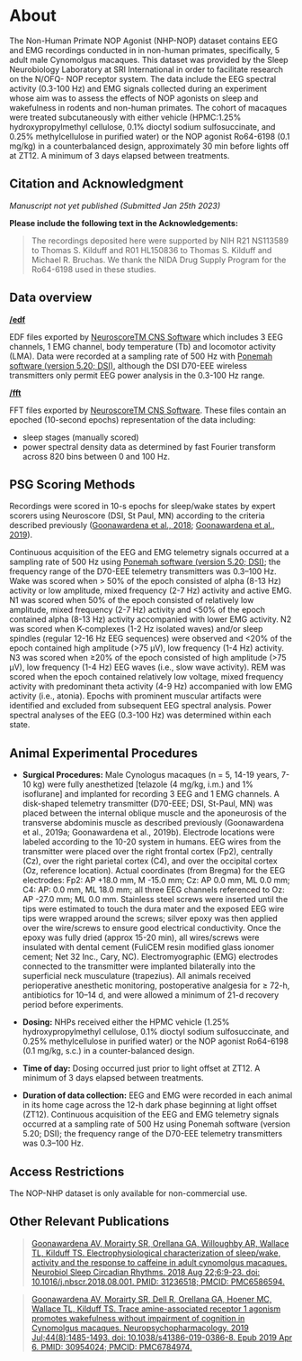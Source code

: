 # About

The Non-Human Primate NOP Agonist (NHP-NOP) dataset contains EEG and EMG recordings conducted in in non-human primates, specifically, 5 adult male Cynomolgus macaques. This dataset was provided by the Sleep Neurobiology Laboratory at SRI International in order to facilitate research on the N/OFQ- NOP receptor system. The data include the EEG spectral activity (0.3-100 Hz) and EMG signals collected during an experiment whose aim was to assess the effects of NOP agonists on sleep and wakefulness in rodents and non-human primates. The cohort of macaques were treated subcutaneously with either vehicle (HPMC:1.25% hydroxypropylmethyl cellulose, 0.1% dioctyl sodium sulfosuccinate, and 0.25% methylcellulose in purified water) or the NOP agonist Ro64-6198 (0.1 mg/kg) in a counterbalanced design, approximately 30 min before lights off at ZT12. A minimum of 3 days elapsed between treatments.

## Citation and Acknowledgment

<i>Manuscript not yet published (Submitted Jan 25th 2023)</i>

**Please include the following text in the Acknowledgements:**

>The recordings deposited here were supported by NIH R21 NS113589 to Thomas S. Kilduff and R01 HL150836 to Thomas S. Kilduff and Michael R. Bruchas. We thank the NIDA Drug Supply Program for the Ro64-6198 used in these studies.

## Data overview

**[/edf](:files_path:/edf)**

EDF files exported by [NeuroscoreTM CNS Software](https://www.datasci.com/products/software/neuroscore) which includes 3 EEG channels, 1 EMG channel, body temperature (Tb) and locomotor activity (LMA). Data were recorded at a sampling rate of 500 Hz with [Ponemah software (version 5.20; DSI)](https://www.datasci.com/products/software/ponemah), although the DSI D70-EEE wireless transmitters only permit EEG power analysis in the 0.3-100 Hz range.

**[/fft](:files_path:/edf)**

FFT files exported by [NeuroscoreTM CNS Software](https://www.datasci.com/products/software/neuroscore). These files contain an epoched (10-second epochs) representation of the data including:
- sleep stages (manually scored) 
- power spectral density data as determined by fast Fourier transform across 820 bins between 0 and 100 Hz.

## PSG Scoring Methods

Recordings were scored in 10-s epochs for sleep/wake states by expert scorers using Neuroscore (DSI, St Paul, MN) according to the criteria described previously ([Goonawardena et al., 2018](https://pubmed.ncbi.nlm.nih.gov/31236518/); [Goonawardena et al., 2019](https://pubmed.ncbi.nlm.nih.gov/30954024/)). 

Continuous acquisition of the EEG and EMG telemetry signals occurred at a sampling rate of 500 Hz using [Ponemah software (version 5.20; DSI)](https://www.datasci.com/products/software/ponemah); the frequency range of the D70-EEE telemetry transmitters was 0.3–100 Hz. Wake was scored when > 50% of the epoch consisted of alpha (8-13 Hz) activity or low amplitude, mixed frequency (2-7 Hz) activity and active EMG.  N1 was scored when 50% of the epoch consisted of relatively low amplitude, mixed frequency (2-7 Hz) activity and <50% of the epoch contained alpha (8-13 Hz) activity accompanied with lower EMG activity. N2 was scored when K-complexes (1-2 Hz isolated waves) and/or sleep spindles (regular 12-16 Hz EEG sequences) were observed and <20% of the epoch contained high amplitude (>75 µV), low frequency (1-4 Hz) activity. N3 was scored when ≥20% of the epoch consisted of high amplitude (>75 µV), low frequency (1-4 Hz) EEG waves (i.e., slow wave activity). REM was scored when the epoch contained relatively low voltage, mixed frequency activity with predominant theta activity (4-9 Hz) accompanied with low EMG activity (i.e., atonia). Epochs with prominent muscular artifacts were identified and excluded from subsequent EEG spectral analysis. Power spectral analyses of the EEG (0.3-100 Hz) was determined within each state.

## Animal Experimental Procedures

- **Surgical Procedures:**  Male Cynologus macaques (n = 5, 14-19 years, 7-10 kg) were fully anesthetized [telazole (4 mg/kg, i.m.) and 1% isoflurane] and implanted for recording 3 EEG and 1 EMG channels.  A disk-shaped telemetry transmitter (D70-EEE; DSI, St-Paul, MN) was placed between the internal oblique muscle and the aponeurosis of the transverse abdominis muscle as described previously (Goonawardena et al., 2019a; Goonawardena et al., 2019b).  Electrode locations were labeled according to the 10-20 system in humans. EEG wires from the transmitter were placed over the right frontal cortex (Fp2), centrally (Cz), over the right parietal cortex (C4), and over the occipital cortex (Oz, reference location). Actual coordinates (from Bregma) for the EEG electrodes: Fp2: AP +18.0 mm, M -15.0 mm; Cz: AP 0.0 mm, ML 0.0 mm; C4: AP: 0.0 mm, ML 18.0 mm; all three EEG channels referenced to Oz: AP -27.0 mm; ML 0.0 mm.  Stainless steel screws were inserted until the tips were estimated to touch the dura mater and the exposed EEG wire tips were wrapped around the screws; silver epoxy was then applied over the wire/screws to ensure good electrical conductivity.  Once the epoxy was fully dried (approx 15-20 min), all wires/screws were insulated with dental cement (FuliCEM resin modified glass ionomer cement; Net 32 Inc., Cary, NC).  Electromyographic (EMG) electrodes connected to the transmitter were implanted bilaterally into the superficial neck musculature (trapezius).  All animals received perioperative anesthetic monitoring, postoperative analgesia for ≥ 72-h, antibiotics for 10–14 d, and were allowed a minimum of 21-d recovery period before experiments.

- **Dosing:** NHPs received either the HPMC vehicle (1.25% hydroxypropylmethyl cellulose, 0.1% dioctyl sodium sulfosuccinate, and 0.25% methylcellulose in purified water) or the NOP agonist Ro64-6198 (0.1 mg/kg, s.c.) in a counter-balanced design.  

- **Time of day:** Dosing occurred just prior to light offset at ZT12.  A minimum of 3 days elapsed between treatments. 

- **Duration of data collection:** EEG and EMG were recorded in each animal in its home cage across the 12-h dark phase beginning at light offset (ZT12). Continuous acquisition of the EEG and EMG telemetry signals occurred at a sampling rate of 500 Hz using Ponemah software (version 5.20; DSI); the frequency range of the D70-EEE telemetry transmitters was 0.3–100 Hz.  

## Access Restrictions

The NOP-NHP dataset is only available for non-commercial use.

## Other Relevant Publications

>[Goonawardena AV, Morairty SR, Orellana GA, Willoughby AR, Wallace TL, Kilduff TS. Electrophysiological characterization of sleep/wake, activity and the response to caffeine in adult cynomolgus macaques. Neurobiol Sleep Circadian Rhythms. 2018 Aug 22;6:9-23. doi: 10.1016/j.nbscr.2018.08.001. PMID: 31236518; PMCID: PMC6586594.](https://pubmed.ncbi.nlm.nih.gov/31236518/)

>[Goonawardena AV, Morairty SR, Dell R, Orellana GA, Hoener MC, Wallace TL, Kilduff TS. Trace amine-associated receptor 1 agonism promotes wakefulness without impairment of cognition in Cynomolgus macaques. Neuropsychopharmacology. 2019 Jul;44(8):1485-1493. doi: 10.1038/s41386-019-0386-8. Epub 2019 Apr 6. PMID: 30954024; PMCID: PMC6784974.](https://pubmed.ncbi.nlm.nih.gov/30954024/)

